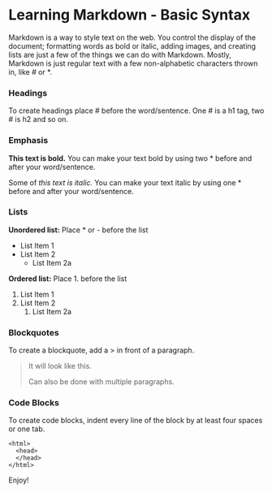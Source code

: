 # Learning Markdown - Basic Syntax  

Markdown is a way to style text on the web. You control the display of the document; formatting words as bold or italic, adding images, and creating lists are just a few of the things we can do with Markdown. Mostly, Markdown is just regular text with a few non-alphabetic characters thrown in, like # or *.

### Headings

To create headings place # before the word/sentence. One # is a h1 tag, two # is h2 and so on.

### Emphasis  

**This text is bold.** 
You can make your text bold by using two * before and after your word/sentence.  

Some of *this text is italic.* 
You can make your text italic by using one * before and after your word/sentence.  

### Lists  

**Unordered list:**
    Place * or - before the list  
* List Item 1
* List Item 2
   * List Item 2a
   
**Ordered list:** 
    Place 1. before the list 
    
1. List Item 1
1. List Item 2
    1. List Item 2a  
    
### Blockquotes  
To create a blockquote, add a > in front of a paragraph.

> It will look like this.
>
> Can also be done with multiple paragraphs.  

### Code Blocks  
To create code blocks, indent every line of the block by at least four spaces or one tab.

    <html>
      <head>
      </head>
    </html>  
    
Enjoy!
